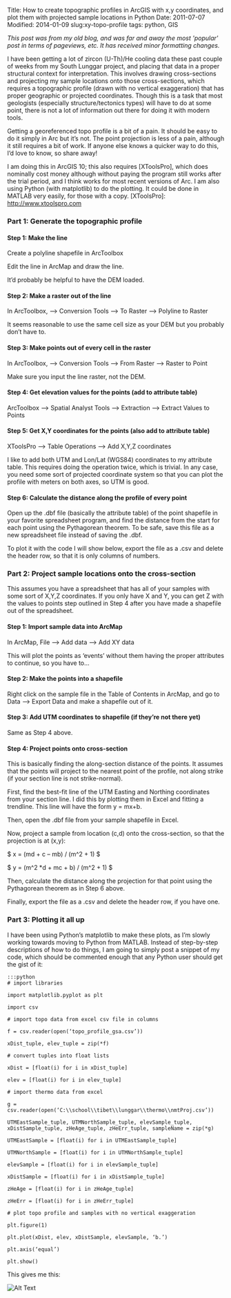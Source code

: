Title:  How to create topographic profiles in ArcGIS with x,y coordinates, and plot them with projected sample locations in Python
Date: 2011-07-07
Modified: 2014-01-09
slug:xy-topo-profile
tags: python, GIS

*This post was from my old blog, and was far and away the most 'popular'
post in terms of pageviews, etc.  It has received minor formatting changes.*

I have been getting a lot of zircon (U-Th)/He cooling data these past couple of
weeks from my South Lunggar project, and placing that data in a proper
structural context for interpretation.  This involves drawing cross-sections
and projecting my sample locations onto those cross-sections, which requires a
topographic profile (drawn with no vertical exaggeration) that has proper
geographic or projected coordinates.  Though this is a task that most
geologists (especially structure/tectonics types) will have to do at some
point, there is not a lot of information out there for doing it with modern
tools.

Getting a georeferenced topo profile is a bit of a pain.  It should be easy to
do it simply in Arc but it’s not.  The point projection is less of a pain,
although it still requires a bit of work.  If anyone else knows a quicker
way to do this, I’d love to know, so share away!

I am doing this in ArcGIS 10; this also requires [XToolsPro], which does
nominally cost money although without paying the program still works after the
trial period, and I think works for most recent versions of Arc.  I am also
using Python (with matplotlib) to do the plotting.  It could be done in MATLAB
very easily, for those with a copy.
[XToolsPro]: http://www.xtoolspro.com

### Part 1: Generate the topographic profile

#### Step 1: Make the line

Create a polyline shapefile in ArcToolbox

Edit the line in ArcMap and draw the line.

It’d probably be helpful to have the DEM loaded.

#### Step 2: Make a raster out of the line

In ArcToolbox, –> Conversion Tools –> To Raster –> Polyline to Raster

It seems reasonable to use the same cell size as your DEM but you probably
don’t have to.

#### Step 3:  Make points out of every cell in the raster

In ArcToolbox, –> Conversion Tools –> From Raster –> Raster to Point

Make sure you input the line raster, not the DEM.

#### Step 4:  Get elevation values for the points (add to attribute table)

ArcToolbox –> Spatial Analyst Tools –> Extraction –> Extract Values to Points

#### Step 5:  Get X,Y coordinates for the points (also add to attribute table)

XToolsPro –> Table Operations –> Add X,Y,Z coordinates

I like to add both UTM and Lon/Lat (WGS84) coordinates to my attribute table.
This requires doing the operation twice, which is trivial.  In any case, you
need some sort of projected coordinate system so that you can plot the profile
with meters on both axes, so UTM is good.

#### Step 6:  Calculate the distance along the profile of every point

Open up the .dbf file (basically the attribute table) of the point shapefile in
your favorite spreadsheet program, and find the distance from the start for
each point using the Pythagorean theorem.  To be safe, save this file as a new
spreadsheet file instead of saving the .dbf.

To plot it with the code I will show below, export the file as a .csv and
delete the header row, so that it is only columns of numbers.

 

### Part 2:  Project sample locations onto the cross-section

This assumes you have a spreadsheet that has all of your samples with some sort
of X,Y,Z coordinates.  If you only have X and Y, you can get Z with the values
to points step outlined in Step 4 after you have made a shapefile out of the
spreadsheet.

#### Step 1:  Import sample data into ArcMap

In ArcMap, File –> Add data –> Add XY data

This will plot the points as ‘events’ without them having the proper attributes
to continue, so you have to…

#### Step 2: Make the points into a shapefile

Right click on the sample file in the Table of Contents in ArcMap, and go to
Data –> Export Data and make a shapefile out of it.

#### Step 3: Add UTM coordinates to shapefile (if they’re not there yet)

Same as Step 4 above.

#### Step 4:  Project points onto cross-section

This is basically finding the along-section distance of the points.  It assumes
that the points will project to the nearest point of the profile, not along
strike (if your section line is not strike-normal).

First, find the best-fit line of the UTM Easting and Northing coordinates from
your section line.  I did this by plotting them in Excel and fitting a
trendline. This line will have the form y = mx+b.

Then, open the .dbf file from your sample shapefile in Excel.

Now, project a sample from location (c,d) onto the cross-section, so that the
projection is at (x,y):
 
$ x = (md + c – mb) / (m^2 + 1) $

$ y = (m^2 *d + mc + b) / (m^2 + 1) $

Then, calculate the distance along the projection for that point using the
Pythagorean theorem as in Step 6 above.

Finally, export the file as a .csv and delete the header row, if you have one.

 

### Part 3: Plotting it all up

I have been using Python’s matplotlib to make these plots, as I’m slowly
working towards moving to Python from MATLAB.  Instead of step-by-step
descriptions of how to do things, I am going to simply post a snippet of my
code, which should be commented enough that any Python user should get the gist
of it:


    :::python
    # import libraries
    
    import matplotlib.pyplot as plt
    
    import csv
    
    # import topo data from excel csv file in columns
    
    f = csv.reader(open(‘topo_profile_gsa.csv’))
    
    xDist_tuple, elev_tuple = zip(*f)
    
    # convert tuples into float lists
    
    xDist = [float(i) for i in xDist_tuple]
    
    elev = [float(i) for i in elev_tuple]
    
    # import thermo data from excel
    
    g = csv.reader(open(‘C:\\school\\tibet\\lunggar\\thermo\\nmtProj.csv’))
    
    UTMEastSample_tuple, UTMNorthSample_tuple, elevSample_tuple, xDistSample_tuple, zHeAge_tuple, zHeErr_tuple, sampleName = zip(*g)
    
    UTMEastSample = [float(i) for i in UTMEastSample_tuple]
    
    UTMNorthSample = [float(i) for i in UTMNorthSample_tuple]
    
    elevSample = [float(i) for i in elevSample_tuple]
    
    xDistSample = [float(i) for i in xDistSample_tuple]
    
    zHeAge = [float(i) for i in zHeAge_tuple]
    
    zHeErr = [float(i) for i in zHeErr_tuple]
    
    # plot topo profile and samples with no vertical exaggeration
    
    plt.figure(1)
    
    plt.plot(xDist, elev, xDistSample, elevSample, ‘b.’)
    
    plt.axis(‘equal’)
    
    plt.show()


This gives me this:

![Alt Text](/images/plottoposamplenmt.png)

